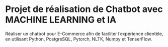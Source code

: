 # Projet de réalisation de Chatbot avec MACHINE LEARNING et IA 
Réaliser un chatbot pour E-Commerce afin de faciliter l’expérience clientèle, en utilisant Python, PostgreSQL, Pytorch, NLTK, Numpy et TenserFlow.
